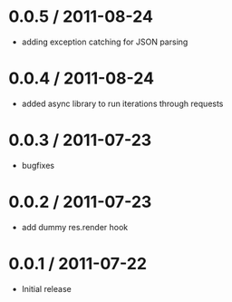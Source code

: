 0.0.5 / 2011-08-24 
==================

  * adding exception catching for JSON parsing

0.0.4 / 2011-08-24 
==================

  * added async library to run iterations through requests


0.0.3 / 2011-07-23 
==================

  * bugfixes


0.0.2 / 2011-07-23 
==================

  * add dummy res.render hook


0.0.1 / 2011-07-22 
==================

  * Initial release
